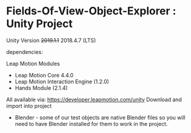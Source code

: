 # Fields-Of-View-Object-Explorer : Unity Project

Unity Version ~~2019.1.1~~
2018.4.7 (LTS)

dependencies:

Leap Motion Modules
* Leap Motion Core 4.4.0
* Leap Motion Interaction Engine (1.2.0)
* Hands Module (2.1.4)

All available via: https://developer.leapmotion.com/unity 
Download and import into project

* Blender - some of our test objects are native Blender files so you will need to have Blender installed for them to work in the project.
